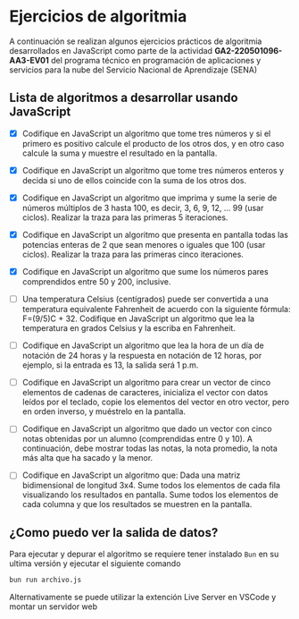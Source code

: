 # Ejercicios de algoritmia 

A continuación se realizan algunos ejercicios prácticos de algoritmia desarrollados en JavaScript como parte de la actividad **GA2-220501096-AA3-EV01** del programa técnico en programación de aplicaciones y servicios para la nube del Servicio Nacional de Aprendizaje (SENA)

## Lista de algoritmos a desarrollar usando JavaScript

- [x] Codifique en JavaScript un algoritmo que tome tres números y si el primero es positivo calcule el producto de los otros dos, y en otro caso calcule la suma y muestre el resultado en la pantalla.

- [x] Codifique en JavaScript un algoritmo que tome tres números enteros y decida si uno de ellos coincide con la suma de los otros dos.

- [x] Codifique en JavaScript un algoritmo que imprima y sume la serie de números múltiplos de 3 hasta 100, es decir, 3, 6, 9, 12, ... 99 (usar ciclos). Realizar la traza para las primeras 5 iteraciones.

- [x] Codifique en JavaScript un algoritmo que presenta en pantalla todas las potencias enteras de 2 que sean menores o iguales que 100 (usar ciclos). Realizar la traza para las primeras cinco iteraciones.

- [x] Codifique en JavaScript un algoritmo que sume los números pares comprendidos entre 50 y 200, inclusive.

- [ ] Una temperatura Celsius (centígrados) puede ser convertida a una temperatura equivalente Fahrenheit de acuerdo con la siguiente fórmula: F=(9/5)C + 32. Codifique en JavaScript un algoritmo que lea la temperatura en grados Celsius y la escriba en Fahrenheit.

- [ ] Codifique en JavaScript un algoritmo que lea la hora de un día de notación de 24 horas y la respuesta en notación de 12 horas, por ejemplo, si la entrada es 13, la salida será 1 p.m.

- [ ] Codifique en JavaScript un algoritmo para crear un vector de cinco elementos de cadenas de caracteres, inicializa el vector con datos leídos por el teclado, copie los elementos del vector en otro vector, pero en orden inverso, y muéstrelo en la pantalla.

- [ ] Codifique en JavaScript un algoritmo que dado un vector con cinco notas obtenidas por un alumno (comprendidas entre 0 y 10). A continuación, debe mostrar todas las notas, la nota promedio, la nota más alta que ha sacado y la menor.

- [ ] Codifique en JavaScript un algoritmo que: Dada una matriz bidimensional de longitud 3x4. Sume todos los elementos de cada fila visualizando los resultados en pantalla. Sume todos los elementos de cada columna y que los resultados se muestren en la pantalla.

## ¿Como puedo ver la salida de datos? 


Para ejecutar y depurar el algoritmo se requiere tener instalado `Bun` en su ultima versión y ejecutar el siguiente comando 

```bash
bun run archivo.js
```

Alternativamente se puede utilizar la extención Live Server en VSCode y montar un servidor web


